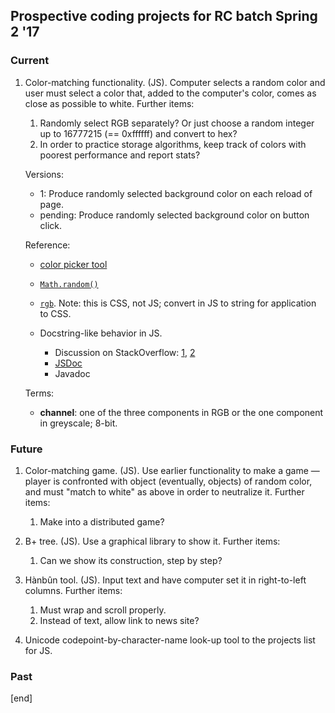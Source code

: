 ## Prospective coding projects for RC batch Spring 2 '17

### Current

 1. Color-matching functionality. (JS). Computer selects a random color and user must select a color that, added to the computer's color, comes as close as possible to white. Further items:
 
    1. Randomly select RGB separately? Or just choose a random integer up to 16777215 (== 0xffffff) and convert to hex?
    1. In order to practice storage algorithms, keep track of colors with poorest performance and report stats?
 
    Versions:

    * 1: Produce randomly selected background color on each reload of page.
    * pending: Produce randomly selected background color on button click.

    Reference:

    * [color picker tool](https://developer.mozilla.org/en-US/docs/Web/CSS/CSS_Colors/Color_picker_tool)
    * [`Math.random()`](https://developer.mozilla.org/en-US/docs/Web/JavaScript/Reference/Global_Objects/Math/random)
    * [`rgb`](https://developer.mozilla.org/en-US/docs/Web/CSS/color_value#rgb). Note: this is CSS, not JS; convert in JS to string for application to CSS.
    * Docstring-like behavior in JS. 

      * Discussion on StackOverflow: [1](http://stackoverflow.com/questions/10126310/does-javascript-have-a-standard-for-commenting-functions), [2](http://stackoverflow.com/questions/34205666/utilizing-docstrings)
      * [JSDoc](http://usejsdoc.org/index.html)
      * Javadoc

    Terms:

    * **channel**: one of the three components in RGB or the one component in greyscale; 8-bit.

### Future

 1. Color-matching game. (JS). Use earlier functionality to make a game — player is confronted with object (eventually, objects) of random color, and must "match to white" as above in order to neutralize it. Further items:
 
    1. Make into a distributed game?

 0. B+ tree. (JS). Use a graphical library to show it. Further items:
 
    1. Can we show its construction, step by step?
 
 1. Hànbûn tool. (JS). Input text and have computer set it in right-to-left columns. Further items:
 
    1. Must wrap and scroll properly. 
    1. Instead of text, allow link to news site?

 1. Unicode codepoint-by-character-name look-up tool to the projects list for JS.

### Past

[end]
